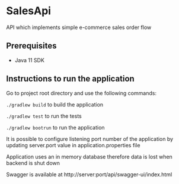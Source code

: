 # SalesApi

API which implements simple e-commerce sales order flow

## Prerequisites 
* Java 11 SDK

## Instructions to run the application
Go to project root directory and use the following commands: 

```./gradlew build``` to build the application

```./gradlew test``` to run the tests

```./gradlew bootrun``` to run the application

It is possible to configure listening port number of the application by updating server.port value in application.properties file

Application uses an in memory database therefore data is lost when backend is shut down

Swagger is available at http://server:port/api/swagger-ui/index.html
